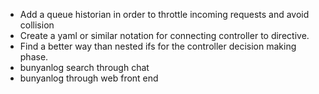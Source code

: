  * Add a queue historian in order to throttle incoming requests and avoid collision
 * Create a yaml or similar notation for connecting controller to directive.
 * Find a better way than nested ifs for the controller decision making phase.
 * bunyanlog search through chat
 * bunyanlog through web front end
